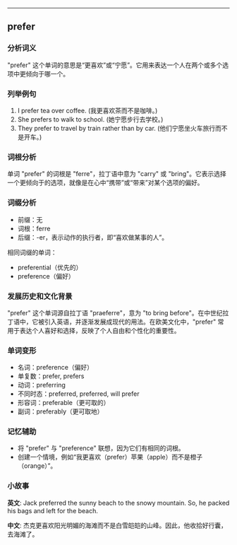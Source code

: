 
---------------
## prefer
### 分析词义
"prefer" 这个单词的意思是“更喜欢”或“宁愿”。它用来表达一个人在两个或多个选项中更倾向于哪一个。

### 列举例句
1. I prefer tea over coffee. (我更喜欢茶而不是咖啡。)
2. She prefers to walk to school. (她宁愿步行去学校。)
3. They prefer to travel by train rather than by car. (他们宁愿坐火车旅行而不是开车。)

### 词根分析
单词 "prefer" 的词根是 "ferre"，拉丁语中意为 "carry" 或 "bring"。它表示选择一个更倾向于的选项，就像是在心中“携带”或“带来”对某个选项的偏好。

### 词缀分析
- 前缀：无
- 词根：ferre
- 后缀：-er，表示动作的执行者，即“喜欢做某事的人”。

相同词缀的单词：
- preferential（优先的）
- preference（偏好）

### 发展历史和文化背景
"prefer" 这个单词源自拉丁语 "praeferre"，意为 "to bring before"。在中世纪拉丁语中，它被引入英语，并逐渐发展成现代的用法。在欧美文化中，"prefer" 常用于表达个人喜好和选择，反映了个人自由和个性化的重要性。

### 单词变形
- 名词：preference（偏好）
- 单复数：prefer, prefers
- 动词：preferring
- 不同时态：preferred, preferred, will prefer
- 形容词：preferable（更可取的）
- 副词：preferably（更可取地）

### 记忆辅助
- 将 "prefer" 与 "preference" 联想，因为它们有相同的词根。
- 创建一个情境，例如“我更喜欢（prefer）苹果（apple）而不是橙子（orange）”。

### 小故事
**英文**:
Jack preferred the sunny beach to the snowy mountain. So, he packed his bags and left for the beach.

**中文**:
杰克更喜欢阳光明媚的海滩而不是白雪皑皑的山峰。因此，他收拾好行囊，去海滩了。

